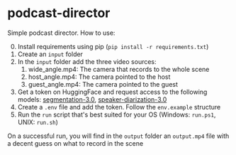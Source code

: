 # podcast-director

Simple podcast director. How to use:

0. Install requirements using pip (`pip install -r requirements.txt`)
1. Create an `input` folder
2. In the `input` folder add the three video sources:
   1. wide_angle.mp4: The camera that records to the whole scene
   2. host_angle.mp4: The camera pointed to the host
   3. guest_angle.mp4: The camera pointed to the guest
3. Get a token on HuggingFace and request access to the following models: [segmentation-3.0](https://huggingface.co/pyannote/segmentation-3.0), [speaker-diarization-3.0](https://huggingface.co/pyannote/speaker-diarization-3.0) 
4. Create a `.env` file and add the token. Follow the `env.example` structure
5. Run the `run` script that's best suited for your OS (Windows: `run.ps1`, UNIX: `run.sh`)

On a successful run, you will find in the `output` folder an `output.mp4` file with a decent guess on what to record in the scene